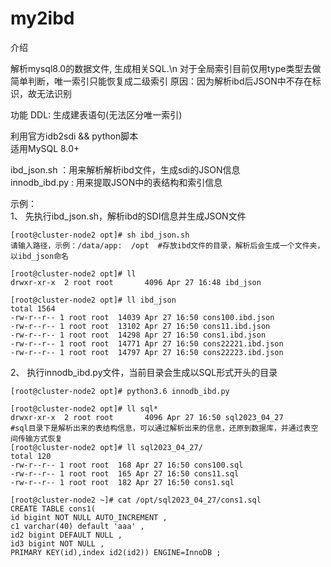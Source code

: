 # my2ibd

介绍

解析mysql8.0的数据文件, 生成相关SQL.\n
对于全局索引目前仅用type类型去做简单判断，唯一索引只能恢复成二级索引
原因：因为解析ibd后JSON中不存在标识，故无法识别

功能
DDL: 生成建表语句(无法区分唯一索引)

利用官方idb2sdi && python脚本 \
适用MySQL 8.0+

ibd_json.sh ：用来解析解析ibd文件，生成sdi的JSON信息  \
innodb_ibd.py : 用来提取JSON中的表结构和索引信息

示例： \
1、
先执行ibd_json.sh，解析ibd的SDI信息并生成JSON文件

```shell
[root@cluster-node2 opt]# sh ibd_json.sh
请输入路径，示例：/data/app:  /opt  #存放ibd文件的目录，解析后会生成一个文件夹，以ibd_json命名

[root@cluster-node2 opt]# ll
drwxr-xr-x  2 root root       4096 Apr 27 16:48 ibd_json

[root@cluster-node2 opt]# ll ibd_json
total 1564
-rw-r--r-- 1 root root  14039 Apr 27 16:50 cons100.ibd.json
-rw-r--r-- 1 root root  13102 Apr 27 16:50 cons11.ibd.json
-rw-r--r-- 1 root root  14298 Apr 27 16:50 cons1.ibd.json
-rw-r--r-- 1 root root  14771 Apr 27 16:50 cons22221.ibd.json
-rw-r--r-- 1 root root  14797 Apr 27 16:50 cons22223.ibd.json
```

2、
执行innodb_ibd.py文件，当前目录会生成以SQL形式开头的目录

```shell
[root@cluster-node2 opt]# python3.6 innodb_ibd.py

[root@cluster-node2 opt]# ll sql*
drwxr-xr-x  2 root root       4096 Apr 27 16:50 sql2023_04_27
#sql目录下是解析出来的表结构信息，可以通过解析出来的信息，还原到数据库，并通过表空间传输方式恢复
[root@cluster-node2 opt]# ll sql2023_04_27/
total 120
-rw-r--r-- 1 root root  168 Apr 27 16:50 cons100.sql
-rw-r--r-- 1 root root  165 Apr 27 16:50 cons11.sql
-rw-r--r-- 1 root root  182 Apr 27 16:50 cons1.sql

[root@cluster-node2 ~]# cat /opt/sql2023_04_27/cons1.sql
CREATE TABLE cons1(
id bigint NOT NULL AUTO_INCREMENT ,
c1 varchar(40) default 'aaa' ,
id2 bigint DEFAULT NULL ,
id3 bigint NOT NULL ,
PRIMARY KEY(id),index id2(id2)) ENGINE=InnoDB ;
```

